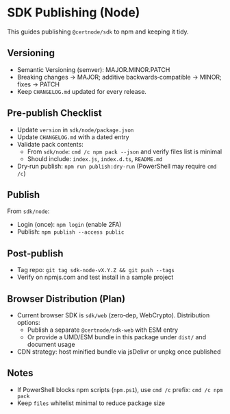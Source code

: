 # SDK Publishing (Node)

This guides publishing `@certnode/sdk` to npm and keeping it tidy.

## Versioning
- Semantic Versioning (semver): MAJOR.MINOR.PATCH
- Breaking changes → MAJOR; additive backwards‑compatible → MINOR; fixes → PATCH
- Keep `CHANGELOG.md` updated for every release.

## Pre‑publish Checklist
- Update `version` in `sdk/node/package.json`
- Update `CHANGELOG.md` with a dated entry
- Validate pack contents:
  - From `sdk/node`: `cmd /c npm pack --json` and verify files list is minimal
  - Should include: `index.js`, `index.d.ts`, `README.md`
- Dry‑run publish: `npm run publish:dry-run` (PowerShell may require `cmd /c`)

## Publish
From `sdk/node`:

- Login (once): `npm login` (enable 2FA)
- Publish: `npm publish --access public`

## Post‑publish
- Tag repo: `git tag sdk-node-vX.Y.Z && git push --tags`
- Verify on npmjs.com and test install in a sample project

## Browser Distribution (Plan)
- Current browser SDK is `sdk/web` (zero‑dep, WebCrypto). Distribution options:
  - Publish a separate `@certnode/sdk-web` with ESM entry
  - Or provide a UMD/ESM bundle in this package under `dist/` and document usage
- CDN strategy: host minified bundle via jsDelivr or unpkg once published

## Notes
- If PowerShell blocks npm scripts (`npm.ps1`), use `cmd /c` prefix: `cmd /c npm pack`
- Keep `files` whitelist minimal to reduce package size


